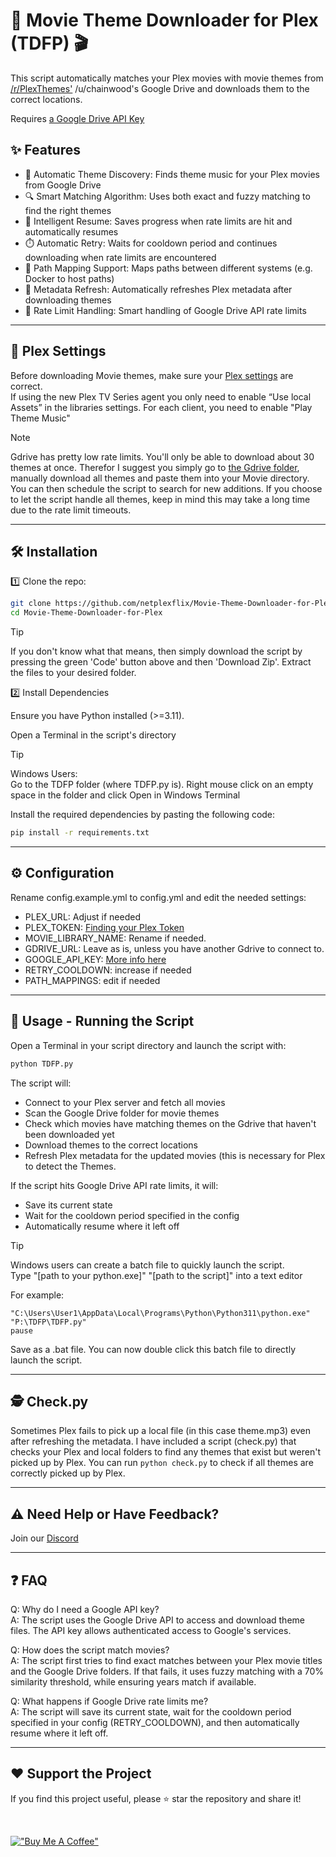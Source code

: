 # 🎵 Movie Theme Downloader for Plex (TDFP) 🎬

This script automatically matches your Plex movies with movie themes from [/r/PlexThemes'](https://www.reddit.com/r/PlexThemes/) /u/chainwood's Google Drive and downloads them to the correct locations.

Requires [a Google Drive API Key](https://support.google.com/googleapi/answer/6158862)


## ✨ Features

- 🎵 Automatic Theme Discovery: Finds theme music for your Plex movies from Google Drive
- 🔍 Smart Matching Algorithm: Uses both exact and fuzzy matching to find the right themes
- 🧠 Intelligent Resume: Saves progress when rate limits are hit and automatically resumes
- ⏱️ Automatic Retry: Waits for cooldown period and continues downloading when rate limits are encountered
- 🎨 Path Mapping Support: Maps paths between different systems (e.g. Docker to host paths)
- 🔄 Metadata Refresh: Automatically refreshes Plex metadata after downloading themes
- 🚦 Rate Limit Handling: Smart handling of Google Drive API rate limits

---

## 🍿 Plex Settings
Before downloading Movie themes, make sure your [Plex settings](https://support.plex.tv/articles/200220717-local-media-assets-tv-shows/) are correct. </br>
If using the new Plex TV Series agent you only need to enable “Use local Assets” in the libraries settings.
For each client, you need to enable "Play Theme Music"

>[!Note]
> Gdrive has pretty low rate limits. You'll only be able to download about 30 themes at once.
> Therefor I suggest you simply go to [the Gdrive folder](https://drive.google.com/drive/folders/128O8hwhxmPppwJ3ssGKQoepMrKLB5tNA), manually download all themes and paste them into your Movie directory.
> You can then schedule the script to search for new additions. If you choose to let the script handle all themes, keep in mind this may take a long time due to the rate limit timeouts.

---

## 🛠️ Installation
1️⃣ Clone the repo:

```sh
git clone https://github.com/netplexflix/Movie-Theme-Downloader-for-Plex/.git
cd Movie-Theme-Downloader-for-Plex
```

>[!TIP]
>If you don't know what that means, then simply download the script by pressing the green 'Code' button above and then 'Download Zip'.
>Extract the files to your desired folder.
  

2️⃣ Install Dependencies

Ensure you have Python installed (>=3.11). <br/>

Open a Terminal in the script's directory
>[!TIP]
>Windows Users: <br/>
>Go to the TDFP folder (where TDFP.py is). Right mouse click on an empty space in the folder and click Open in Windows Terminal

Install the required dependencies by pasting the following code:
```sh
pip install -r requirements.txt
```

---
## ⚙️ Configuration

Rename config.example.yml to config.yml and edit the needed settings:

- PLEX_URL: Adjust if needed
- PLEX_TOKEN: [Finding your Plex Token](https://support.plex.tv/articles/204059436-finding-an-authentication-token-x-plex-token/)
- MOVIE_LIBRARY_NAME: Rename if needed.
- GDRIVE_URL: Leave as is, unless you have another Gdrive to connect to.
- GOOGLE_API_KEY: [More info here](https://support.google.com/googleapi/answer/6158862)
- RETRY_COOLDOWN: increase if needed
- PATH_MAPPINGS: edit if needed

---

## 🚀 Usage - Running the Script

Open a Terminal in your script directory and launch the script with:
```sh
python TDFP.py
```


The script will:
- Connect to your Plex server and fetch all movies
- Scan the Google Drive folder for movie themes
- Check which movies have matching themes on the Gdrive that haven't been downloaded yet
- Download themes to the correct locations
- Refresh Plex metadata for the updated movies (this is necessary for Plex to detect the Themes.



If the script hits Google Drive API rate limits, it will:
- Save its current state
- Wait for the cooldown period specified in the config
- Automatically resume where it left off

>[!TIP]
>Windows users can create a batch file to quickly launch the script.<br/>
>Type "[path to your python.exe]" "[path to the script]" into a text editor
>
>For example:
>```
>"C:\Users\User1\AppData\Local\Programs\Python\Python311\python.exe" "P:\TDFP\TDFP.py"
>pause
>```
>Save as a .bat file. You can now double click this batch file to directly launch the script.

---
## 🕵️ Check.py
Sometimes Plex fails to pick up a local file (in this case theme.mp3) even after refreshing the metadata.
I have included a script (check.py) that checks your Plex and local folders to find any themes that exist but weren't picked up by Plex.
You can run `python check.py` to check if all themes are correctly picked up by Plex.

---

## ⚠️ Need Help or Have Feedback?
Join our [Discord](https://discord.gg/VBNUJd7tx3)

---

## ❓ FAQ

Q: Why do I need a Google API key?  
A: The script uses the Google Drive API to access and download theme files. The API key allows authenticated access to Google's services.


Q: How does the script match movies?  
A: The script first tries to find exact matches between your Plex movie titles and the Google Drive folders. If that fails, it uses fuzzy matching with a 70% similarity threshold, while ensuring years match if available.


Q: What happens if Google Drive rate limits me?  
A: The script will save its current state, wait for the cooldown period specified in your config (RETRY_COOLDOWN), and then automatically resume where it left off.



---  

## ❤️ Support the Project

If you find this project useful, please ⭐ star the repository and share it!

<br/>

[!["Buy Me A Coffee"](https://www.buymeacoffee.com/assets/img/custom_images/orange_img.png)](https://www.buymeacoffee.com/neekokeen)
